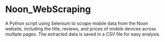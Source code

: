 # Noon_WebScraping
A Python script using Selenium to scrape mobile data from the Noon website, including the title, reviews, and prices of mobile devices across multiple pages. The extracted data is saved in a CSV file for easy analysis.
